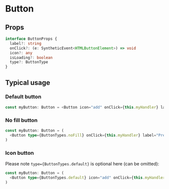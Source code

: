 # Button

## Props

```typescript
interface ButtonProps {
  label?: string
  onClick?: (e: SyntheticEvent<HTMLButtonElement>) => void
  icon?: any
  isLoading?: boolean
  type?: ButtonType
}
```

## Typical usage

### Default button

```typescript
const myButton: Button = <Button icon="add" onClick={this.myHandler} label="Press me" />
```

### No fill button

```typescript
const myButton: Button = (
  <Button type={ButtonTypes.noFill} onClick={this.myHandler} label="Press me" />
)
```

### Icon button

Please note `type={ButtonTypes.default}` is optional here (can be omitted):

```typescript
const myButton: Button = (
  <Button type={ButtonTypes.default} icon="add" onClick={this.myHandler} label="Press me" />
)
```
